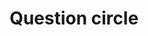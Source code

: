 ---
title: Question circle
tags: ["question", "circle", "help", "support", "unknown", "inquiry", "doubt"]
icon: question-circle
svg: '<svg xmlns="http://www.w3.org/2000/svg" width="24" height="24" fill="none" viewBox="0 0 24 24" stroke-width="1.5" stroke-linecap="round" stroke-linejoin="round" stroke="currentColor"><circle cx="12" cy="12.5" r="9"/><path d="M12 13.996c0-2.003 2-1.503 2-3.506 0-2.659-4-2.659-4 0m2 6.007v-.5"/></svg>'
---